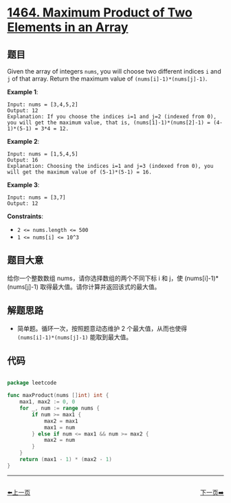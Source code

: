 # [1464. Maximum Product of Two Elements in an Array](https://leetcode.com/problems/maximum-product-of-two-elements-in-an-array/)


## 题目

Given the array of integers `nums`, you will choose two different indices `i` and `j` of that array. Return the maximum value of `(nums[i]-1)*(nums[j]-1)`.

**Example 1**:

```
Input: nums = [3,4,5,2]
Output: 12 
Explanation: If you choose the indices i=1 and j=2 (indexed from 0), you will get the maximum value, that is, (nums[1]-1)*(nums[2]-1) = (4-1)*(5-1) = 3*4 = 12. 

```

**Example 2**:

```
Input: nums = [1,5,4,5]
Output: 16
Explanation: Choosing the indices i=1 and j=3 (indexed from 0), you will get the maximum value of (5-1)*(5-1) = 16.

```

**Example 3**:

```
Input: nums = [3,7]
Output: 12

```

**Constraints**:

- `2 <= nums.length <= 500`
- `1 <= nums[i] <= 10^3`

## 题目大意

给你一个整数数组 nums，请你选择数组的两个不同下标 i 和 j，使 (nums[i]-1)*(nums[j]-1) 取得最大值。请你计算并返回该式的最大值。

## 解题思路

- 简单题。循环一次，按照题意动态维护 2 个最大值，从而也使得 `(nums[i]-1)*(nums[j]-1)` 能取到最大值。

## 代码

```go

package leetcode

func maxProduct(nums []int) int {
	max1, max2 := 0, 0
	for _, num := range nums {
		if num >= max1 {
			max2 = max1
			max1 = num
		} else if num <= max1 && num >= max2 {
			max2 = num
		}
	}
	return (max1 - 1) * (max2 - 1)
}

```


----------------------------------------------
<div style="display: flex;justify-content: space-between;align-items: center;">
<p><a href="https://books.halfrost.com/leetcode/ChapterFour/1400~1499/1463.Cherry-Pickup-II/">⬅️上一页</a></p>
<p><a href="https://books.halfrost.com/leetcode/ChapterFour/1400~1499/1470.Shuffle-the-Array/">下一页➡️</a></p>
</div>
